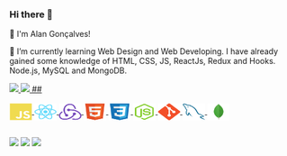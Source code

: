 ### Hi there 👋

🌱 I'm  Alan Gonçalves!

🔭 I’m currently learning Web Design and Web Developing. I have already gained some knowledge of HTML, CSS, JS, ReactJs, Redux and Hooks. Node.js, MySQL and MongoDB.

  <a href="https://github.com/alansgoncalves">
  <img height="145em" src="https://github-readme-stats.vercel.app/api?username=alansgoncalves&show_icons=true&theme=cobalt&include_all_commits=true&count_private=true"/>
  <img height="145em" src="https://github-readme-stats.vercel.app/api/top-langs/?username=alansgoncalves&layout=compact&langs_count=7&theme=cobalt"/>
</div>
  ##
      
  <div style="display: inline_block"><br>
  <img align="center" alt="Alan-Js" height="30" width="40" src="https://raw.githubusercontent.com/devicons/devicon/master/icons/javascript/javascript-plain.svg">
  <img align="center" alt="Alan-React" height="30" width="40" src="https://raw.githubusercontent.com/devicons/devicon/master/icons/react/react-original.svg">
  <img align="center" alt="Alan-Redux" height="30" width="40" src="https://raw.githubusercontent.com/devicons/devicon/master/icons/redux/redux-original.svg">
  <img align="center" alt="Alan-HTML" height="30" width="40" src="https://raw.githubusercontent.com/devicons/devicon/master/icons/html5/html5-original.svg">
  <img align="center" alt="Alan-CSS" height="30" width="40" src="https://raw.githubusercontent.com/devicons/devicon/master/icons/css3/css3-original.svg">
  <img align="center" alt="Alan-NODEJS" height="30" width="40" src="https://raw.githubusercontent.com/devicons/devicon/master/icons/nodejs/nodejs-original.svg">
  <img align="center" alt="Alan-Git" height="30" width="40" src="https://raw.githubusercontent.com/devicons/devicon/master/icons/git/git-original.svg">
  <img align="center" alt="Alan-MySQL" height="30" width="40" src="https://raw.githubusercontent.com/devicons/devicon/master/icons/mysql/mysql-original.svg">
  <img align="center" alt="Alan-Mongo" height="30" width="40" src="https://raw.githubusercontent.com/devicons/devicon/master/icons/mongodb/mongodb-original.svg">
</div>

##

<div> 
  <a href="https://instagram.com/high_devops" target="_blank"><img src="https://img.shields.io/badge/-Instagram-%23E4405F?style=for-the-badge&logo=instagram&logoColor=white" target="_blank"></a>
  <a href = "mailto:vekio.soft@gmail.com"><img src="https://img.shields.io/badge/-Gmail-%23333?style=for-the-badge&logo=gmail&logoColor=white" target="_blank"></a>
  <a href="https://www.linkedin.com/in/alansouzagoncalves" target="_blank"><img src="https://img.shields.io/badge/-LinkedIn-%230077B5?style=for-the-badge&logo=linkedin&logoColor=white" target="_blank"></a> 
</div>   
